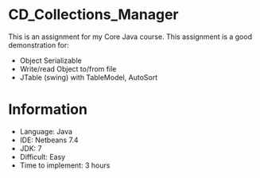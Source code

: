 CD_Collections_Manager
======================

This is an assignment for my Core Java course. 
This assignment is a good demonstration for: 
- Object Serializable
- Write/read Object to/from file
- JTable (swing) with TableModel, AutoSort

Information
===========

- Language: Java
- IDE: Netbeans 7.4
- JDK: 7
- Difficult: Easy
- Time to implement: 3 hours

